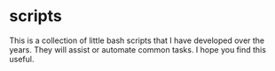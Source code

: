 # scripts
This is a collection of little bash scripts that I have developed over the years.
They will assist or automate common tasks. I hope you find this useful.

